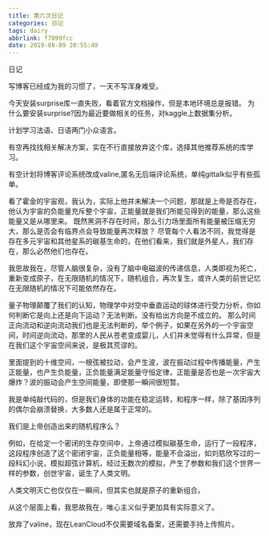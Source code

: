 ```yaml
---
title: 第六次日记
categories: 日记
tags: dairy
abbrlink: f7899fcc
date: 2019-08-09 20:55:49
---
```

日记
<!--more-->
写博客已经成为我的习惯了，一天不写浑身难受。

今天安装surprise库一直失败，看着官方文档操作，但是本地环境总是报错。
为什么要安装surprise?因为最近要做相关的任务，对kaggle上数据集分析。
	
计划学习法语、日语两门小众语言。

有空再找找相关解决方案，实在不行直接放弃这个库，选择其他推荐系统的库学习。

有空计划将博客评论系统改成valine,匿名无后端评论系统，单纯gittalk似乎有些孤单。


看了霍金的宇宙观，我认为，实际上他并未解决一个问题，那就是上帝是否存在，他认为宇宙的负能量充斥整个宇宙，正能量就是我们所能见得到的能量，那么这些能量又是从哪里来。
既然黑洞不存在时间，那么引力场里面所有能量被压缩无穷大，那么是否会有临界点会导致能量再次释放？
尽管每个人看法不同，我觉得是存在多元宇宙和其他星系的碳基生命的，在他们看来，我们就是外星人，我们存在，那么必然他们也存在。

我思故我在，尽管人脑很复杂，没有了脑中电磁波的传递信息，人类即视为死亡，重新变成原子，在无限随机的情况下，随机组合，再次复生，或许人类的前世记忆在无限随机的情况下可能依然存在。

量子物理颠覆了我们的认知，物理学中对空中垂直运动的球体进行受力分析，你如何判断它是向上还是向下运动？无法判断。没有给出方向是不成立的。
那么时间正向流动和逆向流动我们也是无法判断的，举个例子，如果在另外的一个宇宙空间，时间逆向流动，那里的人民从苍老变成婴儿，人们并未觉得有什么异常，但是在我们这个宇宙空间来说，是极其荒谬的。

里面提到的十维空间，一根弦被拉动，会产生波，波在振动过程中传播能量，产生正能量，也产生负能量，正负能量满足能量守恒定律，正能量是否也是一次宇宙大爆炸？波的振动会产生空间能量，即使那一瞬间很短暂。

我是单纯敲代码的，但是我们身体的功能在稳定运转，和程序一样，除了基因序列的偶尔会崩溃替换，大多数人还是属于正常的。

我们是上帝创造出来的随机程序么？

例如，在给定一个密闭的生存空间中，上帝通过模拟碳基生命，运行了一段程序，这段程序创造了这个密闭宇宙，正负能量相等，能量不会溢出，如刘慈欣写过的一段科幻小说，模拟超弦计算机，经过无数次的模拟，产生了参数和我们这个世界一样的参数，创世宇宙，诞生了人类文明。

人类文明灭亡也仅仅在一瞬间，但其实也就是原子的重新组合。

从这个层面上看，我思故我在，唯心主义似乎更加具有实际意义了。


放弃了valine，现在LeanCloud不仅需要域名备案，还需要手持上传照片。

